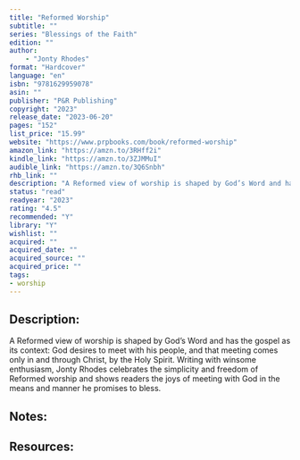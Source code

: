 ```yaml
---
title: "Reformed Worship"
subtitle: ""
series: "Blessings of the Faith"
edition: ""
author: 
    - "Jonty Rhodes"
format: "Hardcover"
language: "en"
isbn: "9781629959078"
asin: ""
publisher: "P&R Publishing"
copyright: "2023"
release_date: "2023-06-20"
pages: "152"
list_price: "15.99"
website: "https://www.prpbooks.com/book/reformed-worship"
amazon_link: "https://amzn.to/3RHff2i"
kindle_link: "https://amzn.to/3ZJMMuI"
audible_link: "https://amzn.to/3Q6Snbh"
rhb_link: ""
description: "A Reformed view of worship is shaped by God’s Word and has the gospel as its context: God desires to meet with his people, and that meeting comes only in and through Christ, by the Holy Spirit. Writing with winsome enthusiasm, Jonty Rhodes celebrates the simplicity and freedom of Reformed worship and shows readers the joys of meeting with God in the means and manner he promises to bless."
status: "read"
readyear: "2023"
rating: "4.5"
recommended: "Y"
library: "Y"
wishlist: ""
acquired: ""
acquired_date: ""
acquired_source: ""
acquired_price: ""
tags:
- worship
---
```


## Description:

A Reformed view of worship is shaped by God’s Word and has the gospel as its context: God desires to meet with his people, and that meeting comes only in and through Christ, by the Holy Spirit. Writing with winsome enthusiasm, Jonty Rhodes celebrates the simplicity and freedom of Reformed worship and shows readers the joys of meeting with God in the means and manner he promises to bless.

## Notes:

## Resources:
